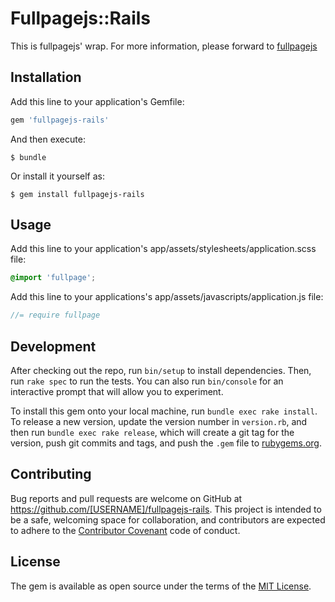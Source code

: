 # Fullpagejs::Rails

This is fullpagejs' wrap. For more information, please forward to [fullpagejs](https://github.com/alvarotrigo/fullpage.js)

## Installation

Add this line to your application's Gemfile:

```ruby
gem 'fullpagejs-rails'
```

And then execute:

    $ bundle

Or install it yourself as:

    $ gem install fullpagejs-rails

## Usage

Add this line to your application's app/assets/stylesheets/application.scss file:

```scss
@import 'fullpage';
```

Add this line to your applications's app/assets/javascripts/application.js file:

```javascript
//= require fullpage
```
## Development

After checking out the repo, run `bin/setup` to install dependencies. Then, run `rake spec` to run the tests. You can also run `bin/console` for an interactive prompt that will allow you to experiment.

To install this gem onto your local machine, run `bundle exec rake install`. To release a new version, update the version number in `version.rb`, and then run `bundle exec rake release`, which will create a git tag for the version, push git commits and tags, and push the `.gem` file to [rubygems.org](https://rubygems.org).

## Contributing

Bug reports and pull requests are welcome on GitHub at https://github.com/[USERNAME]/fullpagejs-rails. This project is intended to be a safe, welcoming space for collaboration, and contributors are expected to adhere to the [Contributor Covenant](http://contributor-covenant.org) code of conduct.


## License

The gem is available as open source under the terms of the [MIT License](http://opensource.org/licenses/MIT).

